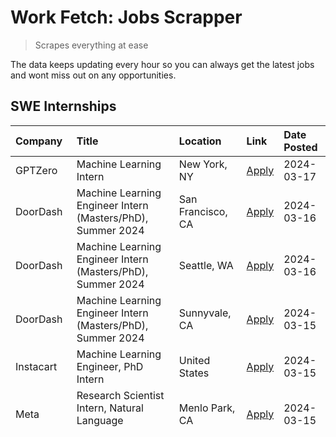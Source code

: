 # Work Fetch: Jobs Scrapper
> Scrapes everything at ease

The data keeps updating every hour so you can always get the latest jobs and wont miss out on any opportunities.

## SWE Internships
<!--START_SECTION:workfetch-->
| Company            | Title                                                        | Location                | Link                                                                                                                                                                                                                                                                   | Date Posted   |
|:-------------------|:-------------------------------------------------------------|:------------------------|:-----------------------------------------------------------------------------------------------------------------------------------------------------------------------------------------------------------------------------------------------------------------------|:--------------|
| GPTZero            | Machine Learning Intern                                      | New York, NY            | [Apply](https://www.linkedin.com/jobs/view/machine-learning-intern-at-gptzero-3860723963?refId=sQzo0JmLSrbj1URO7qxHrg%3D%3D&trackingId=rW1M3hXOHihDU8N37eFsSw%3D%3D&position=2&pageNum=0&trk=public_jobs_jserp-result_search-card)                                     | 2024-03-17    |
| DoorDash           | Machine Learning Engineer Intern (Masters/PhD), Summer 2024  | San Francisco, CA       | [Apply](https://www.linkedin.com/jobs/view/machine-learning-engineer-intern-masters-phd-summer-2024-at-doordash-3736457737?refId=sQzo0JmLSrbj1URO7qxHrg%3D%3D&trackingId=NVWpEB72aT482L9v%2FPDBgA%3D%3D&position=4&pageNum=0&trk=public_jobs_jserp-result_search-card) | 2024-03-16    |
| DoorDash           | Machine Learning Engineer Intern (Masters/PhD), Summer 2024  | Seattle, WA             | [Apply](https://www.linkedin.com/jobs/view/machine-learning-engineer-intern-masters-phd-summer-2024-at-doordash-3736455966?refId=sQzo0JmLSrbj1URO7qxHrg%3D%3D&trackingId=SSqVPtiJIFny1VAHvoqKdQ%3D%3D&position=5&pageNum=0&trk=public_jobs_jserp-result_search-card)   | 2024-03-16    |
| DoorDash           | Machine Learning Engineer Intern (Masters/PhD), Summer 2024  | Sunnyvale, CA           | [Apply](https://www.linkedin.com/jobs/view/machine-learning-engineer-intern-masters-phd-summer-2024-at-doordash-3736454973?refId=sQzo0JmLSrbj1URO7qxHrg%3D%3D&trackingId=aE0InOptmG%2FMqwbYFrv2Lw%3D%3D&position=3&pageNum=0&trk=public_jobs_jserp-result_search-card) | 2024-03-15    |
| Instacart          | Machine Learning Engineer, PhD Intern                        | United States           | [Apply](https://www.linkedin.com/jobs/view/machine-learning-engineer-phd-intern-at-instacart-3815634369?refId=sQzo0JmLSrbj1URO7qxHrg%3D%3D&trackingId=GTXvd2%2BRyJVdXrdG4JYCNQ%3D%3D&position=6&pageNum=0&trk=public_jobs_jserp-result_search-card)                    | 2024-03-15    |
| Meta               | Research Scientist Intern, Natural Language Processing (PhD) | Menlo Park, CA          | [Apply](https://www.linkedin.com/jobs/view/research-scientist-intern-natural-language-processing-phd-at-meta-3858718375?refId=sQzo0JmLSrbj1URO7qxHrg%3D%3D&trackingId=leOrxAKYXtHaczB4d4j7DQ%3D%3D&position=9&pageNum=0&trk=public_jobs_jserp-result_search-card)      | 2024-03-15    |
| Medidata Solutions | Data Scientist Intern                                        | New York, United States | [Apply](https://www.linkedin.com/jobs/view/data-scientist-intern-at-medidata-solutions-3810253704?refId=sQzo0JmLSrbj1URO7qxHrg%3D%3D&trackingId=ujm82q1NcI75uXhGXzP56A%3D%3D&position=11&pageNum=0&trk=public_jobs_jserp-result_search-card)                           | 2024-03-04    |
| Ambit Inc.         | Data Scientist Summer Intern                                 | Utica-Rome Area         | [Apply](https://www.linkedin.com/jobs/view/data-scientist-summer-intern-at-ambit-inc-3843121918?refId=sQzo0JmLSrbj1URO7qxHrg%3D%3D&trackingId=BPPrmR34C4LUmO1yeON3iQ%3D%3D&position=12&pageNum=0&trk=public_jobs_jserp-result_search-card)                             | 2024-02-29    |
| Meta               | Research Scientist Intern, Smart Glasses (PhD)               | Menlo Park, CA          | [Apply](https://www.linkedin.com/jobs/view/research-scientist-intern-smart-glasses-phd-at-meta-3811308332?refId=sQzo0JmLSrbj1URO7qxHrg%3D%3D&trackingId=zd6yyId1tS5I46VvnrrJZQ%3D%3D&position=13&pageNum=0&trk=public_jobs_jserp-result_search-card)                   | 2024-02-28    |
| Meta               | Research Scientist Intern, Smart Glasses (PhD)               | Redmond, WA             | [Apply](https://www.linkedin.com/jobs/view/research-scientist-intern-smart-glasses-phd-at-meta-3811304794?refId=sQzo0JmLSrbj1URO7qxHrg%3D%3D&trackingId=ODzwyDRPq%2BONMOegKb%2BKMw%3D%3D&position=14&pageNum=0&trk=public_jobs_jserp-result_search-card)               | 2024-02-28    |
<!--END_SECTION:workfetch-->
